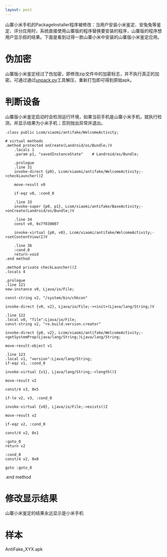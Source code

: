 ```yaml
---
layout: post
---
```


山寨小米手机的PackageInstaller程序被修改：当用户安装小米鉴定、安兔兔等鉴定、评分应用时，系统直接使用山寨版的程序替换要安装的程序，山寨版的程序想用户显示假的结果。下面是看到过得一款山寨小米中安装的山寨版小米鉴定应用。

# 伪加密

山寨版小米鉴定经过了伪加密，即修改zip文件中的加密标志，并不执行真正的加密。可通过通过[unpack.py](https://www.github.com/niejuhu/mytools)工具解压，重新打包即可得到原始apk。

# 判断设备

山寨版小米鉴定启动时会检测运行环境，如果当前手机是山寨小米手机，就执行检测，并显示结果为小米手机；否则抛出异常并退出。

    .class public Lcom/xiaomi/antifake/WelcomeActivity;

    # virtual methods
    .method protected onCreate(Landroid/os/Bundle;)V
        .locals 1
        .param p1, "savedInstanceState"    # Landroid/os/Bundle;

        .prologue
        .line 31
        invoke-direct {p0}, Lcom/xiaomi/antifake/WelcomeActivity;->checkLauncher()Z

        move-result v0

        if-eqz v0, :cond_0

        .line 33
        invoke-super {p0, p1}, Lcom/xiaomi/antifake/BaseActivity;->onCreate(Landroid/os/Bundle;)V

        .line 34
        const v0, 0x7f030007

        invoke-virtual {p0, v0}, Lcom/xiaomi/antifake/WelcomeActivity;->setContentView(I)V

        .line 36
        :cond_0
        return-void
    .end method

    .method private checkLauncher()Z
    .locals 4

    .prologue
    .line 121
    new-instance v0, Ljava/io/File;

    const-string v2, "/system/bin/chkcon"

    invoke-direct {v0, v2}, Ljava/io/File;-><init>(Ljava/lang/String;)V

    .line 122
    .local v0, "file":Ljava/io/File;
    const-string v2, "ro.build.version.creator"

    invoke-direct {p0, v2}, Lcom/xiaomi/antifake/WelcomeActivity;->getSystemProp(Ljava/lang/String;)Ljava/lang/String;

    move-result-object v1

    .line 123
    .local v1, "version":Ljava/lang/String;
    if-eqz v1, :cond_0

    invoke-virtual {v1}, Ljava/lang/String;->length()I

    move-result v2

    const/4 v3, 0x5

    if-le v2, v3, :cond_0

    invoke-virtual {v0}, Ljava/io/File;->exists()Z

    move-result v2

    if-eqz v2, :cond_0

    const/4 v2, 0x1

    :goto_0
    return v2

    :cond_0
    const/4 v2, 0x0

    goto :goto_0
.end method

# 修改显示结果

山寨小米鉴定的结果永远显示是小米手机

# 样本

AntiFake_XYX.apk
